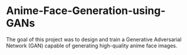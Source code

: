 # Anime-Face-Generation-using-GANs
The goal of this project was to design and train a Generative Adversarial Network (GAN) capable of generating high-quality anime face images.
